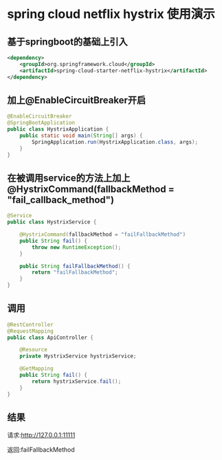 # spring cloud netflix hystrix 使用演示

## 基于springboot的基础上引入
```xml
<dependency>
	<groupId>org.springframework.cloud</groupId>
	<artifactId>spring-cloud-starter-netflix-hystrix</artifactId>
</dependency>
```

## 加上@EnableCircuitBreaker开启
```java
@EnableCircuitBreaker
@SpringBootApplication
public class HystrixApplication {
	public static void main(String[] args) {
		SpringApplication.run(HystrixApplication.class, args);
	}
}
```

## 在被调用service的方法上加上@HystrixCommand(fallbackMethod = "fail_callback_method")
```java
@Service
public class HystrixService {

    @HystrixCommand(fallbackMethod = "failFallbackMethod")
    public String fail() {
        throw new RuntimeException();
    }

    public String failFallbackMethod() {
        return "failFallbackMethod";
    }
}
```

##  调用
```java
@RestController
@RequestMapping
public class ApiController {

    @Resource
    private HystrixService hystrixService;

    @GetMapping
    public String fail() {
        return hystrixService.fail();
    }
}
```

## 结果
请求:http://127.0.0.1:11111

返回:failFallbackMethod
